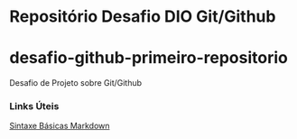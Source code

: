 # Repositório Desafio DIO Git/Github
# desafio-github-primeiro-repositorio
Desafio de Projeto sobre Git/Github

### Links Úteis

[Sintaxe Básicas Markdown](https://docs.pipz.com/central-de-ajuda/learning-center/guia-basico-de-markdown#open)
